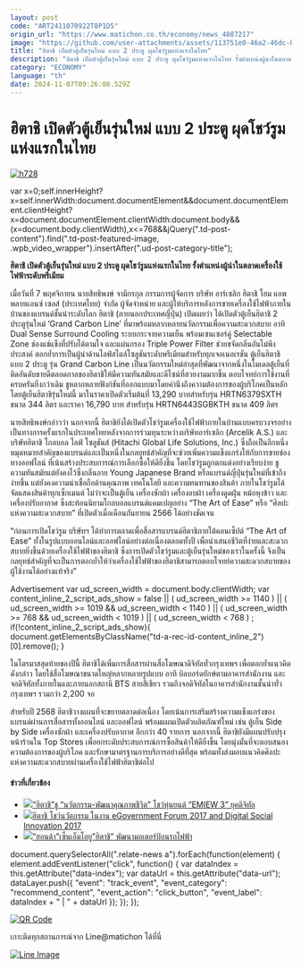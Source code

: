 ```yaml
---
layout: post
code: "ART2411070922T8P1D5"
origin_url: "https://www.matichon.co.th/economy/news_4887217"
image: "https://github.com/user-attachments/assets/113751e0-46a2-46dc-b39f-b8a576f626d2"
title: "ฮิตาชิ เปิดตัวตู้เย็นรุ่นใหม่ แบบ 2 ประตู ผุดโชว์รูมแห่งแรกในไทย"
description: "ฮิตาชิ เปิดตัวตู้เย็นรุ่นใหม่ แบบ 2 ประตู ผุดโชว์รูมแห่งแรกในไทย รั้งตำแหน่งผู้นำในตลาดเครื่องใช้ไฟฟ้าระดับพรีเมียม"
category: "ECONOMY"
language: "th"
date: 2024-11-07T09:26:08.529Z
---
```


# ฮิตาชิ เปิดตัวตู้เย็นรุ่นใหม่ แบบ 2 ประตู ผุดโชว์รูมแห่งแรกในไทย

[![](https://www.matichon.co.th/wp-content/uploads/2024/11/h728-2.jpg "h728")](https://www.matichon.co.th/wp-content/uploads/2024/11/h728-2.jpg)

var x=0;self.innerHeight?x=self.innerWidth:document.documentElement&&document.documentElement.clientHeight?x=document.documentElement.clientWidth:document.body&&(x=document.body.clientWidth),x<=768&&jQuery(".td-post-content").find(".td-post-featured-image, .wpb\_video\_wrapper").insertAfter(".ud-post-category-title");

**ฮิตาชิ เปิดตัวตู้เย็นรุ่นใหม่ แบบ 2 ประตู ผุดโชว์รูมแห่งแรกในไทย รั้งตำแหน่งผู้นำในตลาดเครื่องใช้ไฟฟ้าระดับพรีเมียม**

เมื่อวันที่ 7 พฤศจิกายน นายสิทธิพงษ์ จามีกรกุล กรรมการผู้จัดการ บริษัท อาร์เซลิก ฮิตาชิ โฮม แอพพลายแอนซ์ เซลส์ (ประเทศไทย) จำกัด ผู้จัดจำหน่าย และผู้ให้บริการหลังการขายเครื่องใช้ไฟฟ้าภายในบ้านของแบรนด์ชั้นนำระดับโลก ฮิตาชิ (ภายนอกประเทศญี่ปุ่น) เปิดเผยว่า ได้เปิดตัวตู้เย็นฮิตาชิ 2 ประตูรุ่นใหม่ ‘Grand Carbon Line’ ที่มาพร้อมหลากหลายนวัตกรรมเพื่อความสะดวกสบาย อาทิ Dual Sense Surround Cooling ระบบกระจายความเย็น พร้อมเซนเซอร์คู่ Selectable Zone ช่องแช่แข็งที่ปรับได้ตามใจ และแผ่นกรอง Triple Power Filter ช่วยขจัดกลิ่นอันไม่พึงประสงค์ ตอกย้ำการเป็นผู้นำด้านไลฟ์สไตล์โซลูชันระดับพรีเมียมสำหรับทุกเจอเนอเรชัน ตู้เย็นฮิตาชิแบบ 2 ประตู รุ่น Grand Carbon Line เป็นนวัตกรรมใหม่ล่าสุดที่พัฒนาจากหนึ่งในโมเดลตู้เย็นที่ติดอันดับขายดีตลอดกาลของฮิตาชิให้มีความทันสมัยและดีไซน์ที่สวยงามมากขึ้น ตอบโจทย์การใช้งานที่ครบครันยิ่งกว่าเดิม ชูหลากหลายฟังก์ชันที่ออกแบบมาโดยคำนึงถึงความต้องการของผู้บริโภคเป็นหลัก โดยตู้เย็นฮิตาชิรุ่นใหม่นี้ มาในราคาเปิดตัวเริ่มต้นที่ 13,290 บาทสำหรับรุ่น HRTN6379SXTH ขนาด 344 ลิตร และราคา 16,790 บาท สำหรับรุ่น HRTN6443SGBKTH ขนาด 409 ลิตร

นายสิทธิพงษ์กล่าวว่า นอกจากนี้ ฮิตาชิยังได้เปิดตัวโชว์รูมเครื่องใช้ไฟฟ้าภายในบ้านแบบครบวงจรอย่างเป็นทางการครั้งแรกในประเทศไทยหลังจากการร่วมทุนระหว่างบริษัทอาร์เซลิก (Arcelik A.S.) และบริษัทฮิตาชิ โกลบอล ไลฟ์ โซลูชันส์ (Hitachi Global Life Solutions, Inc.) ซึ่งถือเป็นอีกหนึ่งหมุดหมายสำคัญของแบรนด์และเป็นหนึ่งในกลยุทธ์สำคัญที่จะช่วยเพิ่มความแข็งแกร่งให้กับการขายช่องทางออฟไลน์ ที่เน้นสร้างประสบการณ์การเลือกซื้อให้ดียิ่งขึ้น โดยโชว์รูมถูกตกแต่งอย่างเรียบง่าย ชูความทันสมัยแต่ยังคงไว้ซึ่งกลิ่นอาย Young Japanese Brand หรือแบรนด์ญี่ปุ่นรุ่นใหม่ที่เข้าถึงง่ายขึ้น แต่ยังคงความน่าเชื่อถือด้านคุณภาพ เทคโนโลยี และความทนทานของสินค้า ภายในโชว์รูมได้จัดแสดงสินค้าทุกเซ็กเมนต์ ไม่ว่าจะเป็นตู้เย็น เครื่องซักผ้า เครื่องอบผ้า เครื่องดูดฝุ่น หม้อหุงข้าว และเครื่องปรับอากาศ ซึ่งสะท้อนนิยามโกลบอลแบรนด์แคมเปญอย่าง “The Art of Ease” หรือ “ศิลปะแห่งความสะดวกสบาย” ที่เปิดตัวเมื่อเดือนกันยายน 2566 ได้อย่างชัดเจน

“ก่อนการเปิดโชว์รูม บริษัทฯ ได้ทำการตลาดเพื่อสื่อสารแบรนด์ฮิตาชิภายใต้คอนเซ็ปต์ “The Art of Ease” ทั้งในรูปแบบออนไลน์และออฟไลน์อย่างต่อเนื่องตลอดทั้งปี เพื่อนำเสนอชีวิตที่ง่ายและสะดวกสบายยิ่งขึ้นด้วยเครื่องใช้ไฟฟ้าของฮิตาชิ ซึ่งการเปิดตัวโชว์รูมและตู้เย็นรุ่นใหม่ของเราในครั้งนี้ จึงเป็นกลยุทธ์สำคัญที่จะเป็นการตอกย้ำให้ว่าเครื่องใช้ไฟฟ้าของฮิตาชิสามารถตอบโจทย์ความสะดวกสบายของผู้ใช้งานได้อย่างแท้จริง”

Advertisement var ud\_screen\_width = document.body.clientWidth; var content\_inline\_2\_script\_ads\_show = false || ( ud\_screen\_width >= 1140 ) || ( ud\_screen\_width >= 1019 && ud\_screen\_width < 1140 ) || ( ud\_screen\_width >= 768 && ud\_screen\_width < 1019 ) || ( ud\_screen\_width < 768 ) ; if(!content\_inline\_2\_script\_ads\_show){ document.getElementsByClassName("td-a-rec-id-content\_inline\_2")\[0\].remove(); }

ในไตรมาสสุดท้ายของปีนี้ ฮิตาชิได้เพิ่มการสื่อสารผ่านสื่อโฆษณาดิจิทัลทั่วกรุงเทพฯ เพื่อตอกย้ำแนวคิดดังกล่าว โดยใช้สื่อโฆษณาขนาดใหญ่หลากหลายรูปแบบ อาทิ บิลบอร์ดยักษ์ตามอาคารสำนักงาน และจอดิจิทัลทั้งภายในและภายนอกสถานี BTS สายสีเขียว รวมถึงจอดิจิทัลในอาคารสำนักงานชั้นนำทั่วกรุงเทพฯ รวมกว่า 2,200 จอ

สำหรับปี 2568 ฮิตาชิวางแผนที่จะขยายตลาดต่อเนื่อง โดยเน้นการเสริมสร้างความแข็งแกร่งของแบรนด์ผ่านการสื่อสารทั้งออนไลน์ และออฟไลน์ พร้อมแผนเปิดตัวผลิตภัณฑ์ใหม่ เช่น ตู้เย็น Side by Side เครื่องซักผ้า และเครื่องปรับอากาศ อีกกว่า 40 รายการ นอกจากนี้ ฮิตาชิยังมีแผนปรับปรุงหน้าร้านใน Top Stores เพื่อยกระดับประสบการณ์การซื้อสินค้าให้ดียิ่งขึ้น โดยมุ่งมั่นที่จะตอบสนองความต้องการของผู้บริโภค และรักษามาตรฐานการบริการอย่างดีที่สุด พร้อมทั้งส่งมอบแนวคิดศิลปะแห่งความสะดวกสบายผ่านเครื่องใช้ไฟฟ้าฮิตาชิต่อไป

#### ข่าวที่เกี่ยวข้อง

*   [![](https://www.matichon.co.th/wp-content/uploads/2018/10/นำ-นายโทชิอากิ-ฮิกาชิฮาระ.jpg)“ฮิตาชิ”ชู “นวัตกรรม-พัฒนาคุณภาพชีวิต” โชว์หุ่นยนต์ “EMIEW 3” ยุคดิจิทัล](https://www.matichon.co.th/lifestyle/news_1197320)
*   [![](https://www.matichon.co.th/wp-content/uploads/2017/08/hitachi.jpg)ฮิตาชิ โชว์นวัตกรรม ในงาน eGovernment Forum 2017 and Digital Social Innovation 2017](https://www.matichon.co.th/publicize/news_625913)
*   [![](https://www.matichon.co.th/wp-content/uploads/2017/02/ฮอนด้า2-23กพ..jpg)“ฮอนด้า”เซ็นเอ็มโอยู”ฮิตาชิ” พัฒนามอเตอร์ป้อนรถไฟฟ้า](https://www.matichon.co.th/economy/auto/news_473561)

document.querySelectorAll(".relate-news a").forEach(function(element) { element.addEventListener("click", function() { var dataIndex = this.getAttribute("data-index"); var dataUrl = this.getAttribute("data-url"); dataLayer.push({ "event": "track\_event", "event\_category": "recommend\_content", "event\_action": "click\_button", "event\_label": dataIndex + " | " + dataUrl }); }); });

[![QR Code](https://www.matichon.co.th/wp-content/uploads/2023/07/wob1371z.jpg)](https://lin.ee/ht0nDxX)

เกาะติดทุกสถานการณ์จาก Line@matichon ได้ที่นี่

[![Line Image](https://www.matichon.co.th/wp-content/uploads/2023/07/th.png)](https://lin.ee/ht0nDxX)